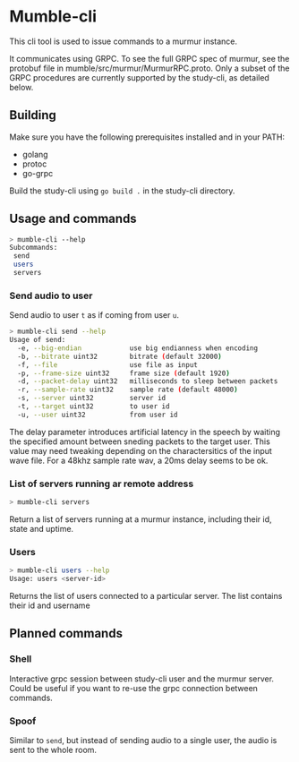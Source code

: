 # Mumble-cli

This cli tool is used to issue commands to a murmur instance.

It communicates using GRPC. To see the full GRPC spec of murmur, see the protobuf file in mumble/src/murmur/MurmurRPC.proto. Only a subset of the GRPC procedures are currently supported by the study-cli, as detailed below.

## Building
Make sure you have the following prerequisites installed and in your PATH:

 - golang
 - protoc
 - go-grpc 

Build the study-cli using `go build .` in the study-cli directory.

## Usage and commands

```sh
> mumble-cli --help
Subcommands:
 send 
 users 
 servers
```

### Send audio to user

Send audio to user `t` as if coming from user `u`.

```sh
> mumble-cli send --help
Usage of send:
  -e, --big-endian            use big endianness when encoding
  -b, --bitrate uint32        bitrate (default 32000)
  -f, --file                  use file as input
  -p, --frame-size uint32     frame size (default 1920)
  -d, --packet-delay uint32   milliseconds to sleep between packets
  -r, --sample-rate uint32    sample rate (default 48000)
  -s, --server uint32         server id
  -t, --target uint32         to user id
  -u, --user uint32           from user id
```

The delay parameter introduces artificial latency in the speech by waiting the specified amount between sneding packets to the target user. This value may need tweaking depending on the charactersitics of the input wave file. For a 48khz sample rate wav, a 20ms delay seems to be ok.

### List of servers running ar remote address

```sh
> mumble-cli servers
```

Return a list of servers running at a murmur instance, including their id, state and uptime.

### Users

```sh
> mumble-cli users --help
Usage: users <server-id>
```
Returns the list of users connected to a particular server. The list contains their id and username

## Planned commands
### Shell
Interactive grpc session between study-cli user and the murmur server. Could be useful if you want to re-use the grpc connection between commands.

### Spoof
Similar to `send`, but instead of sending audio to a single user, the audio is sent to the whole room.
